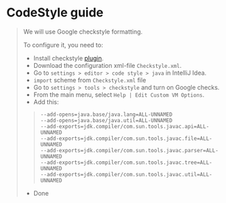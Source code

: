 # CodeStyle guide
> We will use Google checkstyle formatting.
>
> To configure it, you need to:
> - Install checkstyle [plugin](https://plugins.jetbrains.com/plugin/1065-checkstyle-idea).
> - Download the configuration xml-file `Checkstyle.xml`.
> - Go to `settings > editor > code style > java` in IntelliJ Idea.
> - `import` scheme from `Checkstyle.xml` file
> - Go to `settings > tools > checkstyle` and turn on Google checks.
> - From the main menu, select `Help | Edit Custom VM Options`.
> - Add this: 
>>```
>> --add-opens=java.base/java.lang=ALL-UNNAMED
>> --add-opens=java.base/java.util=ALL-UNNAMED
>> --add-exports=jdk.compiler/com.sun.tools.javac.api=ALL-UNNAMED
>> --add-exports=jdk.compiler/com.sun.tools.javac.file=ALL-UNNAMED
>> --add-exports=jdk.compiler/com.sun.tools.javac.parser=ALL-UNNAMED
>> --add-exports=jdk.compiler/com.sun.tools.javac.tree=ALL-UNNAMED
>> --add-exports=jdk.compiler/com.sun.tools.javac.util=ALL-UNNAMED 
>>```
> - Done
>
